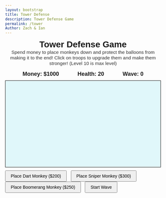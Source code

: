 ```yaml
---
layout: bootstrap
title: Tower Defense
description: Tower Defense Game
permalink: /tower
Author: Zach & Ian
---
```



<meta charset="UTF-8" />
<title>BTD6-Inspired Tower Defense</title>
<style>
    body {
    font-family: Arial, sans-serif;
    user-select: none;
    margin: 10px;
    }
    #gameContainer {
    position: relative;
    }
    #gameCanvas {
    border: 1px solid black;
    background: #e0f7fa;
    display: block;
    }
    #controls {
    margin-top: 10px;
    }
    button {
    margin-right: 10px;
    padding: 8px 16px;
    font-size: 14px;
    cursor: pointer;
    }
    #upgradePanel {
    position: absolute;
    background: #fff;
    border: 1px solid #333;
    padding: 10px;
    display: none;
    z-index: 10;
    box-shadow: 2px 2px 5px rgba(0,0,0,0.3);
    }
    #statusBar {
    display: flex;
    justify-content: center;
    align-items: center;
    gap: 40px;
    font-weight: bold;
    font-size: 18px;
    margin-bottom: 10px;
    }
    #moneyDisplay, #healthDisplay, #waveDisplay {
    margin: 0 10px;
    }
    #towerTitle {
    text-align: center;
    font-size: 2em;
    font-weight: bold;
    margin-bottom: 0px;
    }
    #towerDesc {
    text-align: center;
    font-size: 1.1em;
    margin-bottom: 15px;
    color: #333;
    }
</style>

<div id="towerTitle">Tower Defense Game</div>
<div id="towerDesc">Spend money to place monkeys down and protect the balloons from making it to the end! Click on troops to upgrade them and make them stronger! (Level 10 is max level)</div>
<div id="statusBar">
  <span id="moneyDisplay">Money: $1000</span>
  <span id="healthDisplay">Health: 20</span>
  <span id="waveDisplay">Wave: 0</span>
</div>

<div id="gameContainer">
  <canvas id="gameCanvas" width="900" height="500"></canvas>

  <div id="upgradePanel">
    <div><button id="upgradeRange">Upgrade Range (-$100)</button></div>
    <div><button id="upgradeDamage">Upgrade Damage (-$100)</button></div>
    <div><button id="upgradeFireRate">Upgrade Fire Rate (-$100)</button></div>
    <div><button id="sellMonkey">Sell Monkey</button></div>
  </div>
</div>

<div id="controls">
  <button id="placeDart">Place Dart Monkey ($200)</button>
  <button id="placeSniper">Place Sniper Monkey ($300)</button>
  <button id="placeBoomerang">Place Boomerang Monkey ($250)</button>
  <button id="startWaveBtn">Start Wave</button>
</div>

<script>
(() => {
  const canvas = document.getElementById("gameCanvas");
  const ctx = canvas.getContext("2d");
  const moneyDisplay = document.getElementById("moneyDisplay");
  const healthDisplay = document.getElementById("healthDisplay");
  const waveDisplay = document.getElementById("waveDisplay");
  const upgradePanel = document.getElementById("upgradePanel");
  const upgradeRangeBtn = document.getElementById("upgradeRange");
  const upgradeDamageBtn = document.getElementById("upgradeDamage");
  const upgradeFireRateBtn = document.getElementById("upgradeFireRate");
  const sellMonkeyBtn = document.getElementById("sellMonkey");
  const startWaveBtn = document.getElementById("startWaveBtn");

  let money = 1000;
  let health = 20;
  let currentWave = 0;
  let waveInProgress = false;
  let balloonsToSpawn = 0;
  let balloonSpawnInterval = null;
  let gameOver = false;

  let placingType = null; // "dart", "sniper", "boomerang"
  let selectedMonkey = null;

  // Path points (longer and more detailed)
  const path = [
    {x: 0, y: 240},
    {x: 120, y: 240},
    {x: 120, y: 100},
    {x: 250, y: 100},
    {x: 250, y: 380},
    {x: 400, y: 380},
    {x: 400, y: 180},
    {x: 550, y: 180},
    {x: 550, y: 420},
    {x: 700, y: 420},
    {x: 700, y: 120},
    {x: 850, y: 120},
    {x: 900, y: 120}
  ];

  // Utility distance function
  function dist(x1, y1, x2, y2) {
    return Math.sqrt((x1 - x2)**2 + (y1 - y2)**2);
  }

  // Monkey Base Class
  class Monkey {
    constructor(x, y, price) {
      this.x = x;
      this.y = y;
      this.range = 100;
      this.damage = 1;
      this.fireRate = 60; // frames between shots
      this.fireCooldown = 0;
      this.price = price;
      this.selected = false;
      this.type = "base";
      this.levels = { range: 0, damage: 0, fireRate: 0 }; // Levels for upgrades
    }
    draw() {
      ctx.save();
      ctx.translate(this.x, this.y);
      ctx.fillStyle = this.selected ? "yellow" : "orange";
      ctx.beginPath();
      ctx.arc(0, 0, 15, 0, Math.PI * 2);
      ctx.fill();
      ctx.fillStyle = "black";
      ctx.font = "12px Arial";
      ctx.textAlign = "center";
      ctx.fillText(this.type.charAt(0).toUpperCase(), 0, 5);
      ctx.restore();

      // Draw range circle if selected
      if (this.selected) {
        ctx.beginPath();
        ctx.strokeStyle = "rgba(255, 255, 0, 0.5)";
        ctx.arc(this.x, this.y, this.range, 0, Math.PI * 2);
        ctx.stroke();
      }
    }
    update() {
      if (this.fireCooldown > 0) this.fireCooldown--;
      if (this.fireCooldown === 0) {
        const target = balloons.find(b => dist(this.x, this.y, b.x, b.y) <= this.range);
        if (target) {
          shootProjectile(this, target);
          this.fireCooldown = this.fireRate;
        }
      }
    }
  }

  class DartMonkey extends Monkey {
    constructor(x, y) {
      super(x, y, 200);
      this.type = "dart";
      this.damage = 1;
      this.range = 90;
      this.fireRate = 25; // fast fire
    }
  }

  class SniperMonkey extends Monkey {
    constructor(x, y) {
      super(x, y, 300);
      this.type = "sniper";
      this.damage = 6;
      this.range = 250;
      this.fireRate = 80; // slow fire
    }
    draw() {
      ctx.save();
      ctx.translate(this.x, this.y);
      ctx.fillStyle = this.selected ? "yellow" : "blue";
      ctx.beginPath();
      ctx.rect(-10, -15, 20, 30);
      ctx.fill();
      ctx.fillStyle = "white";
      ctx.font = "14px Arial";
      ctx.textAlign = "center";
      ctx.fillText("S", 0, 6);
      ctx.restore();

      // Draw range circle if selected
      if (this.selected) {
        ctx.beginPath();
        ctx.strokeStyle = "rgba(0, 0, 255, 0.4)";
        ctx.arc(this.x, this.y, this.range, 0, Math.PI * 2);
        ctx.stroke();
      }
    }
  }

  class BoomerangMonkey extends Monkey {
    constructor(x, y) {
      super(x, y, 250);
      this.type = "boomerang";
      this.damage = 2;
      this.range = 140;
      this.fireRate = 45; // medium fire
    }
    draw() {
      ctx.save();
      ctx.translate(this.x, this.y);
      ctx.fillStyle = this.selected ? "yellow" : "green";
      ctx.beginPath();
      ctx.moveTo(-10, 0);
      ctx.lineTo(0, -15);
      ctx.lineTo(10, 0);
      ctx.lineTo(0, 15);
      ctx.closePath();
      ctx.fill();
      ctx.fillStyle = "white";
      ctx.font = "14px Arial";
      ctx.textAlign = "center";
      ctx.fillText("B", 0, 6);
      ctx.restore();

      // Draw range circle if selected
      if (this.selected) {
        ctx.beginPath();
        ctx.strokeStyle = "rgba(0, 255, 0, 0.4)";
        ctx.arc(this.x, this.y, this.range, 0, Math.PI * 2);
        ctx.stroke();
      }
    }
    shoot(target) {
      // Hit up to 3 balloons in a row within range
      const pierce = 3;
      const inRange = balloons.filter(b => dist(this.x, this.y, b.x, b.y) <= this.range && !b.isPopped);
      if (inRange.length > 0) {
        for (let i = 0; i < Math.min(pierce, inRange.length); i++) {
          shootProjectile(this, inRange[i]);
        }
      }
    }
  }

  // Store base HP for each balloon type
  const BASE_BALLOON_HP = {
    red: 3,
    blue: 6,
    green: 10,
    gray: 5
  };

  // Balloon class with different types and HP
  class Balloon {
    constructor(type) {
      this.type = type;
      this.x = path[0].x;
      this.y = path[0].y;
      this.pathIndex = 0;

      // Double HP every wave (wave 1 = x2, wave 2 = x4, etc.)
      const hpMultiplier = Math.pow(2, Math.max(0, currentWave - 1));
      if (type === "red") {
        this.hp = BASE_BALLOON_HP.red * hpMultiplier;
        this.maxHp = this.hp;
        this.color = "red";
        this.reward = 100;
        this.speed = (1 + currentWave * 0.1) * 3;
      } else if (type === "blue") {
        this.hp = BASE_BALLOON_HP.blue * hpMultiplier;
        this.maxHp = this.hp;
        this.color = "blue";
        this.reward = 150;
        this.speed = (1 + currentWave * 0.1) * 2;
      } else if (type === "green") {
        this.hp = BASE_BALLOON_HP.green * hpMultiplier;
        this.maxHp = this.hp;
        this.color = "green";
        this.reward = 200;
        this.speed = 1 + currentWave * 0.1;
      } else {
        this.hp = BASE_BALLOON_HP.gray * hpMultiplier;
        this.maxHp = this.hp;
        this.color = "gray";
        this.reward = 100;
        this.speed = 1 + currentWave * 0.1;
      }
      this.radius = 12;
      this.isPopped = false;
    }
    update() {
      if (this.pathIndex >= path.length - 1) return false; // reached end

      // Move toward next path point
      const target = path[this.pathIndex + 1];
      const dx = target.x - this.x;
      const dy = target.y - this.y;
      const distToTarget = Math.sqrt(dx*dx + dy*dy);
      if (distToTarget < this.speed) {
        this.x = target.x;
        this.y = target.y;
        this.pathIndex++;
      } else {
        this.x += (dx / distToTarget) * this.speed;
        this.y += (dy / distToTarget) * this.speed;
      }
      return true;
    }
    draw() {
      ctx.beginPath();
      ctx.fillStyle = this.color;
      ctx.strokeStyle = "black";
      ctx.lineWidth = 2;
      ctx.arc(this.x, this.y, this.radius, 0, Math.PI * 2);
      ctx.fill();
      ctx.stroke();

      // Draw HP bar above balloon
      ctx.fillStyle = "black";
      ctx.fillRect(this.x - this.radius, this.y - this.radius - 10, this.radius * 2, 5);
      ctx.fillStyle = "lime";
      ctx.fillRect(
        this.x - this.radius,
        this.y - this.radius - 10,
        this.radius * 2 * (this.hp / this.maxHp),
        5
      );
    }
  }

  // Projectile class
  class Projectile {
    constructor(monkey, target) {
      this.x = monkey.x;
      this.y = monkey.y;
      this.target = target;
      this.speed = 8;
      this.damage = monkey.damage;
      this.radius = 4;
      this.type = monkey.type;
      this.isExpired = false;
    }
    update() {
      if (this.target.isPopped) {
        this.isExpired = true;
        return;
      }
      const dx = this.target.x - this.x;
      const dy = this.target.y - this.y;
      const distToTarget = Math.sqrt(dx*dx + dy*dy);
      if (distToTarget < this.speed) {
        this.x = this.target.x;
        this.y = this.target.y;
        this.hitTarget();
        this.isExpired = true;
      } else {
        this.x += (dx / distToTarget) * this.speed;
        this.y += (dy / distToTarget) * this.speed;
      }
    }
    hitTarget() {
      this.target.hp -= this.damage;
      if (this.target.hp <= 0) {
        this.target.isPopped = true;
        money += this.target.reward;
        updateMoneyDisplay();
      }
    }
    draw() {
      ctx.beginPath();
      ctx.fillStyle = this.type === "sniper" ? "purple" : "black";
      ctx.arc(this.x, this.y, this.radius, 0, Math.PI * 2);
      ctx.fill();
    }
  }

  let monkeys = [];
  let balloons = [];
  let projectiles = [];

  // Place monkey on valid location
  function placeMonkey(type, x, y) {
    if (money < (type === "dart" ? 200 : type === "sniper" ? 300 : 250)) return false;

    // Check spacing: must be >= 50 pixels away from all other monkeys
    for (const m of monkeys) {
      if (dist(x, y, m.x, m.y) < 50) {
        alert("Too close to another monkey!");
        return false;
      }
    }
    // Check not on path (within 30 pixels of path line points)
    for (let i = 0; i < path.length -1; i++) {
      const a = path[i];
      const b = path[i+1];
      // Calculate distance from point to segment
      if (pointLineDist({x,y}, a, b) < 30) {
        alert("Cannot place on the path!");
        return false;
      }
    }

    let newMonkey;
    if (type === "dart") newMonkey = new DartMonkey(x, y);
    else if (type === "sniper") newMonkey = new SniperMonkey(x, y);
    else if (type === "boomerang") newMonkey = new BoomerangMonkey(x, y);
    else return false;

    monkeys.push(newMonkey);
    money -= newMonkey.price;
    updateMoneyDisplay();
    return true;
  }

  // Distance from point p to line segment ab
  function pointLineDist(p, a, b) {
    const A = p.x - a.x;
    const B = p.y - a.y;
    const C = b.x - a.x;
    const D = b.y - a.y;

    const dot = A * C + B * D;
    const len_sq = C * C + D * D;
    let param = -1;
    if (len_sq !== 0) param = dot / len_sq;

    let xx, yy;

    if (param < 0) {
      xx = a.x;
      yy = a.y;
    } else if (param > 1) {
      xx = b.x;
      yy = b.y;
    } else {
      xx = a.x + param * C;
      yy = a.y + param * D;
    }

    const dx = p.x - xx;
    const dy = p.y - yy;
    return Math.sqrt(dx * dx + dy * dy);
  }

  // Shoot projectile from monkey to target balloon
  function shootProjectile(monkey, balloon) {
    projectiles.push(new Projectile(monkey, balloon));
  }

  // Update money display text
  function updateMoneyDisplay() {
    moneyDisplay.textContent = `Money: $${money}`;
  }
  // Update health display text
  function updateHealthDisplay() {
    healthDisplay.textContent = `Health: ${health}`;
  }
  // Update wave display text
  function updateWaveDisplay() {
    waveDisplay.textContent = `Wave: ${currentWave}`;
  }

  // Start wave spawning balloons
  function startWave() {
    if (waveInProgress || gameOver) return;
    waveInProgress = true;
    startWaveBtn.disabled = true;

    currentWave++;
    updateWaveDisplay();
    // Increase difficulty: 10 + (currentWave-1)*10
    balloonsToSpawn = 10 + (currentWave - 1) * 10;

    balloonSpawnInterval = setInterval(() => {
      if (balloonsToSpawn <= 0) {
        clearInterval(balloonSpawnInterval);
        balloonSpawnInterval = null;
        waveInProgress = false;
        startWaveBtn.disabled = false;
        return;
      }
      balloonsToSpawn--;
      spawnBalloon();
    }, 700);
  }

  // Spawn balloon by wave difficulty (random types)
  function spawnBalloon() {
    let typeChance = Math.random();
    let type;
    if (typeChance < 0.6) type = "red";
    else if (typeChance < 0.85) type = "blue";
    else type = "green";
    balloons.push(new Balloon(type));
  }

  // Update the upgrade panel to show sell price and levels
  function showUpgradePanel(monkey) {
    selectedMonkey = monkey;
    const sellPrice = Math.floor(monkey.price / 2);
    sellMonkeyBtn.textContent = `Sell Monkey (+$${sellPrice})`;

    // Update levels next to each upgrade button
    upgradeRangeBtn.innerHTML = `Upgrade Range (-$100) <span style="${monkey.levels.range === 10 ? 'font-weight:bold;' : ''}">[Lvl ${monkey.levels.range}]</span>`;
    upgradeDamageBtn.innerHTML = `Upgrade Damage (-$100) <span style="${monkey.levels.damage === 10 ? 'font-weight:bold;' : ''}">[Lvl ${monkey.levels.damage}]</span>`;
    upgradeFireRateBtn.innerHTML = `Upgrade Fire Rate (-$100) <span style="${monkey.levels.fireRate === 10 ? 'font-weight:bold;' : ''}">[Lvl ${monkey.levels.fireRate}]</span>`;

    // Position upgrade panel near monkey
    const rect = canvas.getBoundingClientRect();
    const containerRect = document.getElementById("gameContainer").getBoundingClientRect();
    upgradePanel.style.left = (monkey.x + rect.left - containerRect.left + 20) + "px";
    upgradePanel.style.top = (monkey.y + rect.top - containerRect.top - 40) + "px";
    upgradePanel.style.display = "block";
  }

  // Upgrade selected monkey's range, damage, or fire rate
  function upgradeSelectedMonkey(type) {
    if (!selectedMonkey) return;

    if (type === "range" && selectedMonkey.levels.range < 10 && money >= 100) {
      selectedMonkey.range *= 1.10; // Increase range by 10%
      selectedMonkey.levels.range++;
      money -= 100;
    } else if (type === "damage" && selectedMonkey.levels.damage < 10 && money >= 100) {
      selectedMonkey.damage *= 1.10; // Increase damage by 10%
      selectedMonkey.levels.damage++;
      money -= 100;
    } else if (type === "fireRate" && selectedMonkey.levels.fireRate < 10 && money >= 100) {
      selectedMonkey.fireRate = Math.floor(selectedMonkey.fireRate * 0.9); // Increase fire rate by 10%
      selectedMonkey.levels.fireRate++;
      money -= 100;
    }

    // Update levels in the upgrade panel
    showUpgradePanel(selectedMonkey);
    updateMoneyDisplay();
  }

  // Sell selected monkey
  function sellSelectedMonkey() {
    if (!selectedMonkey) return;
    const sellPrice = Math.floor(selectedMonkey.price / 2);
    money += sellPrice;
    monkeys = monkeys.filter(m => m !== selectedMonkey);
    selectedMonkey = null;
    hideUpgradePanel();
    updateMoneyDisplay();
  }

  function hideUpgradePanel() {
    upgradePanel.style.display = "none";
    selectedMonkey = null;
  }

  // Button handlers for upgrades
  upgradeRangeBtn.onclick = () => {
    upgradeSelectedMonkey("range");
  };
  upgradeDamageBtn.onclick = () => {
    upgradeSelectedMonkey("damage");
  };
  upgradeFireRateBtn.onclick = () => {
    upgradeSelectedMonkey("fireRate");
  };
  sellMonkeyBtn.onclick = () => {
    sellSelectedMonkey();
  };

  // Main update function
  function update() {
    if (gameOver) return;
    // Update monkeys
    monkeys.forEach(m => m.update());

    // Update balloons
    balloons = balloons.filter(b => !b.isPopped);
    balloons = balloons.filter(b => {
      const alive = b.update();
      if (!alive) {
        // Balloon reached end - lose 1 health
        health -= 1;
        updateHealthDisplay();
        if (health <= 0 && !gameOver) {
          health = 0;
          updateHealthDisplay();
          gameOver = true;
          setTimeout(() => {
            alert("Game Over! You lost all your health.");
          }, 100);
        }
      }
      return alive;
    });

    // Update projectiles
    projectiles = projectiles.filter(p => !p.isExpired);
    projectiles.forEach(p => p.update());
  }

  // Main draw function
  function draw() {
    ctx.clearRect(0, 0, canvas.width, canvas.height);

    // Draw path as thick gray line
    ctx.beginPath();
    ctx.lineWidth = 20;
    ctx.strokeStyle = "#bbb";
    ctx.lineJoin = "round";
    ctx.moveTo(path[0].x, path[0].y);
    for (let i = 1; i < path.length; i++) {
      ctx.lineTo(path[i].x, path[i].y);
    }
    ctx.stroke();

    // Draw monkeys
    monkeys.forEach(m => m.draw());

    // Draw balloons
    balloons.forEach(b => b.draw());

    // Draw projectiles
    projectiles.forEach(p => p.draw());
  }

  // Game loop
  function gameLoop() {
    update();
    draw();
    requestAnimationFrame(gameLoop);
  }

  // Button handlers
  document.getElementById("placeDart").onclick = () => {
    if (gameOver) return;
    placingType = "dart";
    hideUpgradePanel();
  };
  document.getElementById("placeSniper").onclick = () => {
    if (gameOver) return;
    placingType = "sniper";
    hideUpgradePanel();
  };
  document.getElementById("placeBoomerang").onclick = () => {
    if (gameOver) return;
    placingType = "boomerang";
    hideUpgradePanel();
  };
  startWaveBtn.onclick = () => {
    if (gameOver) return;
    startWave();
    hideUpgradePanel();
  };

  // Canvas click handler for placing or selecting monkeys
  canvas.addEventListener("click", (e) => {
    if (gameOver) return;
    const rect = canvas.getBoundingClientRect();
    const clickX = e.clientX - rect.left;
    const clickY = e.clientY - rect.top;

    if (placingType) {
      const placed = placeMonkey(placingType, clickX, clickY);
      if (placed) {
        placingType = null; // reset placing mode after placement
      }
      return;
    }

    // Check if click on monkey for selection
    let clickedOnMonkey = false;
    for (const m of monkeys) {
      if (dist(clickX, clickY, m.x, m.y) <= 20) {
        // Select this monkey
        monkeys.forEach(monkey => monkey.selected = false);
        m.selected = true;
        showUpgradePanel(m);
        clickedOnMonkey = true;
        break;
      }
    }

    if (!clickedOnMonkey) {
      // Clicked outside monkeys => deselect all
      monkeys.forEach(monkey => monkey.selected = false);
      hideUpgradePanel();
    }
  });

  // Initial draw and start game loop
  updateMoneyDisplay();
  updateHealthDisplay();
  updateWaveDisplay();
  requestAnimationFrame(gameLoop);

})();
</script>


<script>
// filepath: /home/kasm-user/nighthawk/GameHub/navigation/Worlds/world0.md
// ...existing code...

// --- Background Music ---
const music = new Audio('{{site.baseurl}}/assets/audio/17gcnpeachbeach.mp3'); // Change path as needed
music.loop = true;
music.volume = 0.5;

// Play music after first user interaction (required by browsers)
function startMusicOnce() {
  music.play().catch(() => {});
  window.removeEventListener('click', startMusicOnce);
  window.removeEventListener('keydown', startMusicOnce);
}
window.addEventListener('click', startMusicOnce);
window.addEventListener('keydown', startMusicOnce);
</script>